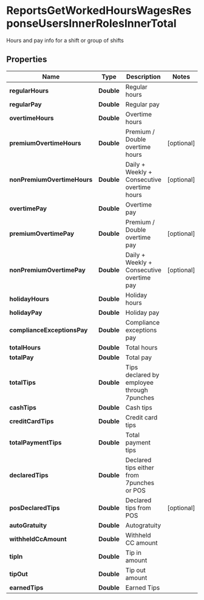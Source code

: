 

# ReportsGetWorkedHoursWagesResponseUsersInnerRolesInnerTotal

Hours and pay info for a shift or group of shifts

## Properties

| Name | Type | Description | Notes |
|------------ | ------------- | ------------- | -------------|
|**regularHours** | **Double** | Regular hours |  |
|**regularPay** | **Double** | Regular pay |  |
|**overtimeHours** | **Double** | Overtime hours |  |
|**premiumOvertimeHours** | **Double** | Premium / Double overtime hours |  [optional] |
|**nonPremiumOvertimeHours** | **Double** | Daily + Weekly + Consecutive overtime hours |  [optional] |
|**overtimePay** | **Double** | Overtime pay |  |
|**premiumOvertimePay** | **Double** | Premium / Double overtime pay |  [optional] |
|**nonPremiumOvertimePay** | **Double** | Daily + Weekly + Consecutive overtime pay |  [optional] |
|**holidayHours** | **Double** | Holiday hours |  |
|**holidayPay** | **Double** | Holiday pay |  |
|**complianceExceptionsPay** | **Double** | Compliance exceptions pay |  |
|**totalHours** | **Double** | Total hours |  |
|**totalPay** | **Double** | Total pay |  |
|**totalTips** | **Double** | Tips declared by employee through 7punches |  |
|**cashTips** | **Double** | Cash tips |  |
|**creditCardTips** | **Double** | Credit card tips |  |
|**totalPaymentTips** | **Double** | Total payment tips |  |
|**declaredTips** | **Double** | Declared tips either from 7punches or POS |  |
|**posDeclaredTips** | **Double** | Declared tips from POS |  [optional] |
|**autoGratuity** | **Double** | Autogratuity |  |
|**withheldCcAmount** | **Double** | Withheld CC amount |  |
|**tipIn** | **Double** | Tip in amount |  |
|**tipOut** | **Double** | Tip out amount |  |
|**earnedTips** | **Double** | Earned Tips |  |



